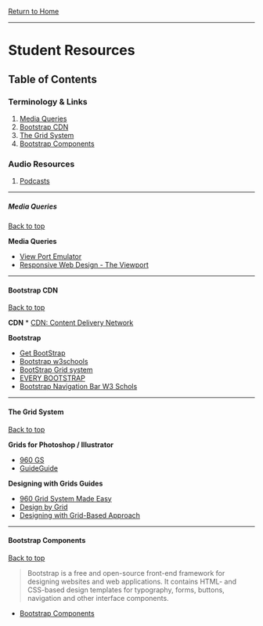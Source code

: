 [Return to Home](../../../README.md)

<hr>

# Student Resources

## Table of Contents

### Terminology & Links

01. [Media Queries](#html-tags)
02. [Bootstrap CDN](#bootstrap-cdn)
03. [The Grid System](#the-grid-system)
04. [Bootstrap Components](#bootstrap-components)

### Audio Resources
1.  [Podcasts](/podcasts.md)

<!-- ### Video Resources
01. [Video Listing](/video.md) -->

<hr>


##### Media Queries

[Back to top](#student-resources)

**Media Queries**
* [View Port Emulator](http://www.viewportemulator.com/)
* [Responsive Web Design - The Viewport](https://www.w3schools.com/css/css_rwd_viewport.asp)

<hr>

#### Bootstrap CDN
[Back to top](#student-resources)

**CDN**
	* [CDN: Content Delivery Network](https://support.rackspace.com/how-to/what-is-a-cdn/)

**Bootstrap**
* [Get BootStrap](https://getbootstrap.com/)
* [Bootstrap w3schools](https://www.w3schools.com/bootstrap/)
* [BootStrap Grid system](https://v4-alpha.getbootstrap.com/layout/grid/)
* [EVERY BOOTSTRAP](http://adventurega.me/bootstrap/)
* [Bootstrap Navigation Bar W3 Schols](https://www.w3schools.com/bootstrap/bootstrap_navbar.asp)

<hr>

#### The Grid System
[Back to top](#student-resources)

**Grids for Photoshop / Illustrator**
  * [960 GS](http://960.gs/)
  * [GuideGuide](http://framebox.org/)

  **Designing with Grids Guides**
  * [960 Grid System Made Easy](http://bit.ly/1sjYaFC)
  * [Design by Grid](http://www.designbygrid.com/)
  * [Designing with Grid-Based Approach](http://bit.ly/1CM4Hzo )

<hr>

#### Bootstrap Components
[Back to top](#student-resources)

> Bootstrap is a free and open-source front-end framework for designing websites and web applications. It contains HTML- and CSS-based design templates for typography, forms, buttons, navigation and other interface components.

* [Bootstrap Components](https://getbootstrap.com/docs/4.1/components/alerts/)
